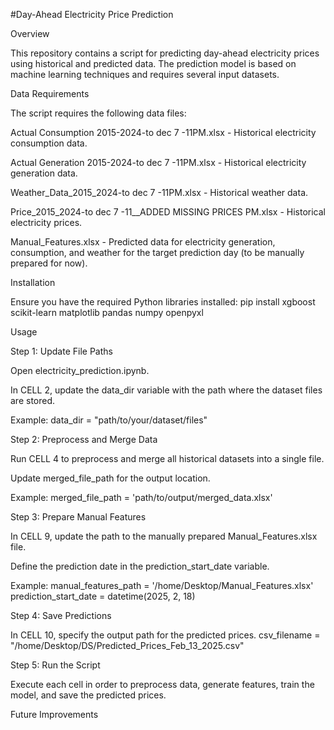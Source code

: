 #Day-Ahead Electricity Price Prediction

Overview

This repository contains a script for predicting day-ahead electricity prices using historical and predicted data. The prediction model is based on machine learning techniques and requires several input datasets.

Data Requirements

The script requires the following data files:

Actual Consumption 2015-2024-to dec 7 -11PM.xlsx - Historical electricity consumption data.

Actual Generation 2015-2024-to dec 7 -11PM.xlsx - Historical electricity generation data.

Weather_Data_2015_2024-to dec 7 -11PM.xlsx - Historical weather data.

Price_2015_2024-to dec 7 -11__ADDED MISSING PRICES PM.xlsx - Historical electricity prices.

Manual_Features.xlsx - Predicted data for electricity generation, consumption, and weather for the target prediction day (to be manually prepared for now).

Installation

Ensure you have the required Python libraries installed:
pip install xgboost scikit-learn matplotlib pandas numpy openpyxl

Usage

Step 1: Update File Paths

Open electricity_prediction.ipynb.

In CELL 2, update the data_dir variable with the path where the dataset files are stored.

Example:
data_dir = "path/to/your/dataset/files"

Step 2: Preprocess and Merge Data

Run CELL 4 to preprocess and merge all historical datasets into a single file.

Update merged_file_path for the output location.

Example:
merged_file_path = 'path/to/output/merged_data.xlsx'



Step 3: Prepare Manual Features

In CELL 9, update the path to the manually prepared Manual_Features.xlsx file.

Define the prediction date in the prediction_start_date variable.

Example:
manual_features_path = '/home/Desktop/Manual_Features.xlsx'
prediction_start_date = datetime(2025, 2, 18)

Step 4: Save Predictions

In CELL 10, specify the output path for the predicted prices.
csv_filename = "/home/Desktop/DS/Predicted_Prices_Feb_13_2025.csv"

Step 5: Run the Script

Execute each cell in order to preprocess data, generate features, train the model, and save the predicted prices.

Future Improvements
